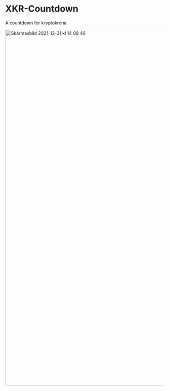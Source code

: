 # XKR-Countdown
A countdown for kryptokrona

<img width="1127" alt="Skärmavbild 2021-12-31 kl  14 09 46" src="https://user-images.githubusercontent.com/36674091/147828919-5d6c0cec-df21-4c89-b021-feb7c4fdfe28.png">
